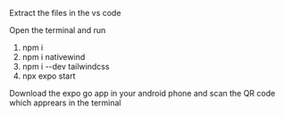 Extract the files in the vs code 

Open the terminal and run
1. npm i 
2. npm i nativewind
3. npm i --dev tailwindcss
4. npx expo start

Download the expo go app in your android phone and 
scan the QR code which apprears in the terminal

